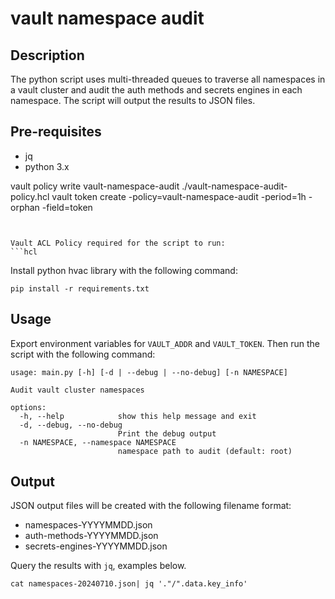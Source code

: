 # vault namespace audit

## Description
The python script uses multi-threaded queues to traverse all namespaces in a vault cluster and audit the auth methods and secrets engines in each namespace. The script will output the results to JSON files.

## Pre-requisites
- jq
- python 3.x

vault policy write vault-namespace-audit ./vault-namespace-audit-policy.hcl
vault token create -policy=vault-namespace-audit -period=1h -orphan -field=token

```hcl 


Vault ACL Policy required for the script to run:
```hcl

```

Install python hvac library with the following command:
```shell
pip install -r requirements.txt
```

## Usage
Export environment variables for `VAULT_ADDR` and `VAULT_TOKEN`. Then run the script with the following command:

```shell
usage: main.py [-h] [-d | --debug | --no-debug] [-n NAMESPACE]

Audit vault cluster namespaces

options:
  -h, --help            show this help message and exit
  -d, --debug, --no-debug
                        Print the debug output
  -n NAMESPACE, --namespace NAMESPACE
                        namespace path to audit (default: root)
```

## Output
JSON output files will be created with the following filename format:
- namespaces-YYYYMMDD.json
- auth-methods-YYYYMMDD.json
- secrets-engines-YYYYMMDD.json

Query the results with `jq`, examples below.

```shell
cat namespaces-20240710.json| jq '."/".data.key_info'
```